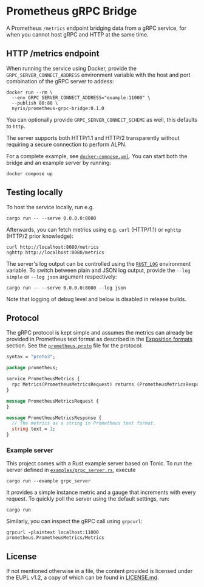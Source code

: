 # Prometheus gRPC Bridge

A Prometheus `/metrics` endpoint bridging data from a gRPC service,
for when you cannot host gRPC and HTTP at the same time.

## HTTP /metrics endpoint

When running the service using Docker, provide the `GRPC_SERVER_CONNECT_ADDRESS`
environment variable with the host and port combination of the gRPC server to addess:

```shell
docker run --rm \
  --env GRPC_SERVER_CONNECT_ADDRESS="example:11000" \
  --publish 80:80 \
  nyris/prometheus-grpc-bridge:0.1.0
```

You can optionally provide `GRPC_SERVER_CONNECT_SCHEME` as well, this defaults to `http`.

The server supports both HTTP/1.1 and HTTP/2 transparently without
requiring a secure connection to perform ALPN.

For a complete example, see [`docker-compose.yml`]. You can start
both the bridge and an example server by running:

```shell
docker compose up
```

## Testing locally

To host the service locally, run e.g.

```shell
cargo run -- --serve 0.0.0.0:8080
```

Afterwards, you can fetch metrics using e.g. `curl` (HTTP/1.1) or `nghttp` (HTTP/2 prior knowledge):

```shell
curl http://localhost:8080/metrics
nghttp http://localhost:8080/metrics
````

The server's log output can be controlled using the [`RUST_LOG`] environment variable.
To switch between plain and JSON log output, provide the `--log simple` or
`--log json` argument respectively:

```shell
cargo run -- --serve 0.0.0.0:8080 --log json
```

Note that logging of debug level and below is disabled in release builds.

## Protocol

The gRPC protocol is kept simple and assumes the metrics can already
be provided in Prometheus text format as described in the [Exposition formats]
section. See the [`prometheus.proto`] file for the protocol:

```protobuf
syntax = "proto3";

package prometheus;

service PrometheusMetrics {
  rpc Metrics(PrometheusMetricsRequest) returns (PrometheusMetricsResponse) {}
}

message PrometheusMetricsRequest {
}

message PrometheusMetricsResponse {
  // The metrics as a string in Prometheus text format.
  string text = 1;
}
```

### Example server

This project comes with a Rust example server based on Tonic.
To run the server defined in [`examples/grpc_server.rs`], execute

```shell
cargo run --example grpc_server
```

It provides a simple instance metric and a gauge that increments
with every request. To quickly poll the server using the default settings, run:

```curl
cargo run
```

Similarly, you can inspect the gRPC call using `grpcurl`:

```shell
grpcurl -plaintext localhost:11000 prometheus.PrometheusMetrics/Metrics
```

[Exposition formats]: https://github.com/prometheus/docs/blob/0ac960bbc57d9a229848f785934455c0f6344a9c/content/docs/instrumenting/exposition_formats.md
[`prometheus.proto`]: protos/prometheus.proto
[`RUST_LOG`]: https://docs.rs/env_logger/0.10.0/env_logger/#enabling-logging
[`examples/grpc_server.rs`]: examples/grpc_server.rs
[`docker-compose.yml`]: docker-compose.yml

## License

If not mentioned otherwise in a file, the content provided is
licensed under the EUPL v1.2, a copy of which can be found in 
[LICENSE.md](LICENSE.md).
